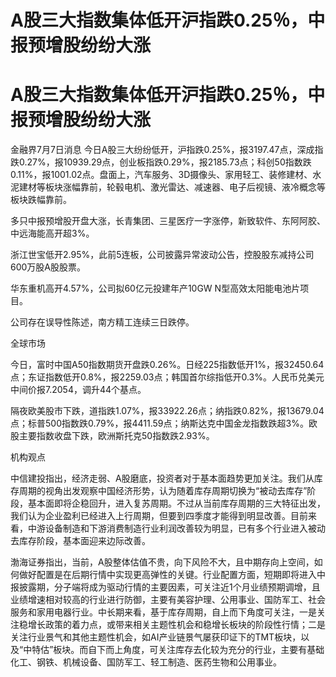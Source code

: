 # A股三大指数集体低开沪指跌0.25％，中报预增股纷纷大涨

# A股三大指数集体低开沪指跌0.25％，中报预增股纷纷大涨

金融界7月7日消息
今日A股三大纷纷低开，沪指跌0.25%，报3197.47点，深成指跌0.27%，报10939.29点，创业板指跌0.29%，报2185.73点；科创50指数跌0.11%，报1001.02点。盘面上，汽车服务、3D摄像头、家用轻工、装修建材、水泥建材等板块涨幅靠前，轮毂电机、激光雷达、减速器、电子后视镜、液冷概念等板块跌幅靠前。

多只中报预增股开盘大涨，长青集团、三星医疗一字涨停，新致软件、东阿阿胶、中远海能高开超3%。

浙江世宝低开2.95%，此前5连板，公司披露异常波动公告，控股股东减持公司600万股A股股票。

华东重机高开4.57%，公司拟60亿元投建年产10GW N型高效太阳能电池片项目。

公司存在误导性陈述，南方精工连续三日跌停。

全球市场

今日，富时中国A50指数期货开盘跌0.26%。日经225指数低开1%，报32450.64点；东证指数低开0.8%，报2259.03点；韩国首尔综指低开0.3%。人民币兑美元中间价报7.2054，调升44个基点。

隔夜欧美股市下跌，道指跌1.07%，报33922.26点；纳指跌0.82%，报13679.04点；标普500指数跌0.79%，报4411.59点；纳斯达克中国金龙指数跌超3%。欧股主要指数收盘下跌，欧洲斯托克50指数跌2.93%。

机构观点

中信建投指出，经济走弱、A股磨底，投资者对于基本面趋势更加关注。我们从库存周期的视角出发观察中国经济形势，认为随着库存周期切换为“被动去库存”阶段，基本面即将企稳回升，进入复苏周期。不过从当前库存周期的三大特征出发，我们认为企业盈利已经进入上行周期，但要到四季度才能得到明显改善。目前来看，中游设备制造和下游消费制造行业利润改善较为明显，已有多个行业进入被动去库存阶段，基本面迎来边际改善。

渤海证券指出，当前，A股整体估值不贵，向下风险不大，且中期存向上空间，如何做好配置是在后期行情中实现更高弹性的关键。行业配置方面，短期即将进入中报披露期，分子端将成为驱动行情的主要因素，可关注近1个月业绩预期调增，且业绩增速相对较高的行业进行防御，主要有美容护理、公用事业、国防军工、社会服务和家用电器行业。中长期来看，基于库存周期，自上而下角度可关注，一是关注稳增长政策的着力点，或带来相关主题性机会和稳增长板块的阶段性行情；二是关注行业景气和其他主题性机会，如AI产业链景气屡获印证下的TMT板块，以及“中特估”板块。而自下而上角度，可关注库存去化较为充分的行业，主要有基础化工、钢铁、机械设备、国防军工、轻工制造、医药生物和公用事业。

